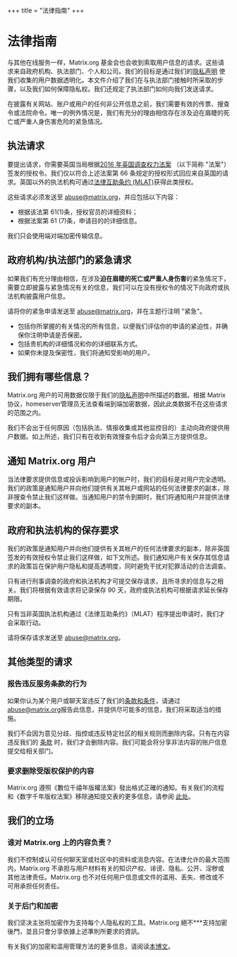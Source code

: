 +++
title = "法律指南"
+++

# 法律指南

与其他在线服务一样，Matrix.org 基金会也会收到索取用户信息的请求。这些请求来自政府机构、执法部门、个人和公司。我们的目标是通过我们的[隐私声明](https://matrix.org/legal/privacy-notice) 使我们收集的用户数据透明化。本文件介绍了我们在与执法部门接触时所采取的步骤，以及我们如何保障隐私权。我们还规定了执法部门如何向我们发送请求。

在披露有关网站、账户或用户的任何非公开信息之前，我们需要有效的传票、搜查令或法院命令。唯一的例外情况是，我们有充分的理由相信存在涉及迫在眉睫的死亡或严重人身伤害危险的紧急情况。


## 执法请求

要提出请求，你需要英国当局根据[2016 年英国调查权力法案](https://www.legislation.gov.uk/ukpga/2016/25/contents/enacted) （以下简称 "法案"）签发的授权令。我们仅以符合上述法案第 66 条规定的授权形式回应来自英国的请求。英国以外的执法机构可通过[法律互助条约 (MLAT)](https://www.gov.uk/guidance/mutual-legal-assistance-mla-requests)获得此类授权。

这些请求必须发送至 [abuse@matrix.org](mailto:abuse@matrix.org)，并应包括以下内容：



* 根据该法第 61(1)条，授权官员的详细资料；
* 根据法案第 61 (7)条，申请目的的详细信息。

我们只会使用端对端加密传输信息。


## 政府机构/执法部门的紧急请求

如果我们有充分理由相信，在涉及**迫在眉睫的死亡或严重人身伤害**的紧急情况下，需要立即披露与紧急情况有关的信息，我们可以在没有授权令的情况下向政府或执法机构披露用户信息。

请将你的紧急申请发送至 [abuse@matrix.org](mailto:abuse@matrix.org)，并在主题行注明 "紧急"。



* 包括你所掌握的有关情况的所有信息，以便我们评估你的申请的紧迫性，并确保你注明申请是否保密。
* 包括贵机构的详细情况和你的详细联系方式。
* 如果你未提及保密性，我们将通知受影响的用户。


## 我们拥有哪些信息？

Matrix.org 用户的可用数据仅限于我们的[隐私声明](https://matrix.org/legal/privacy-notice)中所描述的数据。根据 Matrix 协议，homeserver管理员无法查看端到端加密数据，因此此类数据不在这些请求的范围之内。

我们不会出于任何原因（包括执法、情报收集或其他监控目的）主动向政府提供用户数据。如上所述，我们只有在收到有效搜查令后才会向第三方提供信息。


## 通知 Matrix.org 用户

当法律要求提供信息或投诉影响到用户的帐户时，我们的目标是对用户完全透明。我们的政策是通知用户并向他们提供有关其帐户或网站的任何法律要求的副本，除非搜查令禁止我们这样做。当通知用户的禁令到期时，我们将通知用户并提供法律要求的副本。


## 政府和执法机构的保存要求

我们的政策是通知用户并向他们提供有关其帐户的任何法律要求的副本，除非英国签发的有效授权令禁止我们这样做，如下文所述。我们通知用户有关保存其信息请求的政策旨在保护用户隐私和提高透明度，同时避免干扰对犯罪活动的合法调查。

只有进行刑事调查的政府和执法机构才可提交保存请求，且所寻求的信息与之相关。我们将根据有效请求将记录保存 90 天，政府或执法机构可根据请求延长保存期限。

只有当非英国执法机构通过《法律互助条约》（MLAT）程序提出申请时，我们才会采取行动。

请将保存请求发送至 [abuse@matrix.org](mailto:abuse@matrix.org)。


## 其他类型的请求


### 报告违反服务条款的行为

如果你认为某个用户或聊天室违反了我们的[条款和条件](https://matrix.org/legal/terms-and-conditions)，请通过[abuse@matrix.org](mailto:abuse@matrix.org)报告此信息，并提供尽可能多的信息，我们将采取适当的措施。

我们不会因为意见分歧、指控或违反特定社区的相关规则而删除内容。只有在内容违反我们的 [条款](https://matrix.org/legal/terms-and-conditions) 时，我们才会删除内容。我们可能会将分享非法内容的账户信息提交给相关部门。


### 要求删除受版权保护的内容

Matrix.org 遵照《數位千禧年版權法案》發出格式正確的通知。有关我们的流程和《数字千年版权法案》移除通知提交表的更多信息，请参阅 [此处](https://matrix.org/legal/copyright-notice)。


## 我们的立场


### 谁对 Matrix.org 上的内容负责？

我们不控制或认可任何聊天室或社区中的资料或消息内容。在法律允许的最大范围内，Matrix.org 不承担与用户材料有关的知识产权、诽谤、隐私、公开、淫秽或其他法律责任。Matrix.org 也不对任何用户信息或文件的滥用、丢失、修改或不可用承担任何责任。


### 关于后门和加密

我们坚决主张将加密作为支持每个人隐私权的工具。Matrix.org 絕不***支持加密後門，並且只會分享依據上述準則所要求的資訊。

有关我们的加密和滥用管理方法的更多信息，请阅读[本博文](https://matrix.org/blog/2020/10/19/combating-abuse-in-matrix-without-backdoors)。
